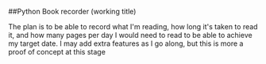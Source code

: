 ##Python Book recorder (working title)

The plan is to be able to record what I'm reading, how long it's taken to read it, and how many pages per day I would need to read to be able to achieve my target date. I may add extra features as I go along, but this is more a proof of concept at this stage